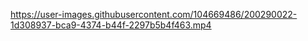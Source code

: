

https://user-images.githubusercontent.com/104669486/200290022-1d308937-bca9-4374-b44f-2297b5b4f463.mp4

